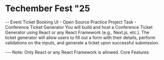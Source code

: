 # Techember Fest "25

-- Event Ticket Booking UI - Open Source Practice Project
Task - Conference Ticket Generator
You will build and host a Conference Ticket Generator using React or any React Framework (e.g., Next.js, etc.). The ticket generator will allow users to fill out a form with their details, perform validations on the inputs, and generate a ticket upon successful submission.


--- Note: Only React or any React Framework is allowed.
Core Features

